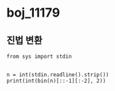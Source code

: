 # boj_11179
## 진법 변환

```python3
from sys import stdin


n = int(stdin.readline().strip())
print(int(bin(n)[::-1][:-2], 2))
```
